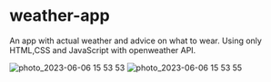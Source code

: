 # weather-app
An app with actual weather and advice on what to wear. 
Using only HTML,CSS and JavaScript with openweather API.

![photo_2023-06-06 15 53 53](https://github.com/pkorneev/weather-app/assets/72828191/e982c9cc-2dba-4b24-bccf-cbb06509413d)
![photo_2023-06-06 15 53 55](https://github.com/pkorneev/weather-app/assets/72828191/8f307e11-7d9d-4429-9e05-0119575b0909)
